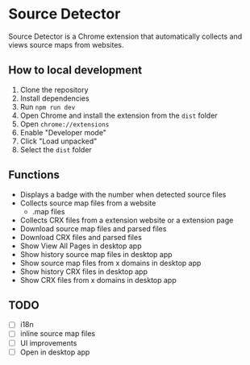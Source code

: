 # Source Detector

Source Detector is a Chrome extension that automatically collects and views source maps from websites.

## How to local development

1. Clone the repository
2. Install dependencies
3. Run `npm run dev`
4. Open Chrome and install the extension from the `dist` folder
  1. Open `chrome://extensions`
  2. Enable "Developer mode"
  3. Click "Load unpacked"
  4. Select the `dist` folder

## Functions

- Displays a badge with the number when detected source files
- Collects source map files from a website
  - .map files
- Collects CRX files from a extension website or a extension page
- Download source map files and parsed files
- Download CRX files and parsed files
- Show View All Pages in desktop app
- Show history source map files in desktop app
- Show source map files from x domains in desktop app
- Show history CRX files in desktop app
- Show CRX files from x domains in desktop app

## TODO 
- [ ] i18n
- [ ] inline source map files
- [ ] UI improvements
- [ ] Open in desktop app